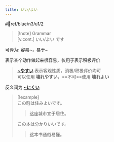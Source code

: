 ```yaml
---
title: いい/よい
---
```

 #📖ref/blue/n3/u1/2  

> [!note] Grammar  
> [v.cont.] いい/よい です  

可译为: 容易~，易于~  

表示某个动作做起来很容易，仅用于表示积极评价  
> [**~やすい**](やすい.md) 表示客观性质，消极/积极评价均可  
> 可以使用 **壊れやすい**，==不可==使用 **壊れよい**  

反义词为 [**~にくい**](にくい.md)  

> [!example]  
> この町は住みよいです。  
> > 这座城市宜于居住。  
>
> この本は分かりいいです。  
> > 这本书通俗易懂。  
>
